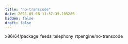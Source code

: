 ```yaml
---
title: "no-transcode"
date: 2021-05-06 11:37:35.105286
hidden: false
draft: false
---
```


x86/64/package_feeds_telephony_rtpengine/no-transcode


